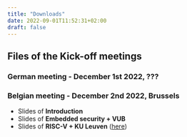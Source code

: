 ```yaml
---
title: "Downloads"
date: 2022-09-01T11:52:31+02:00
draft: false
---
```


## Files of the Kick-off meetings

### German meeting - December 1st 2022, ???

### Belgian meeting - December 2nd 2022, Brussels

* Slides of **Introduction**
* Slides of **Embedded security + VUB**
* Slides of **RISC-V + KU Leuven** ([here](/files/KOmeeting_riscV_KULeuven.pdf))